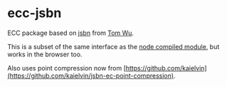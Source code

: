 ecc-jsbn
========

ECC package based on [jsbn](https://github.com/andyperlitch/jsbn)
from [Tom Wu](http://www-cs-students.stanford.edu/~tjw/).

This is a subset of the same interface as the [node compiled module](https://github.com/quartzjer/ecc), but works in the
browser too.

Also uses point compression now
from [https://github.com/kaielvin](https://github.com/kaielvin/jsbn-ec-point-compression).
